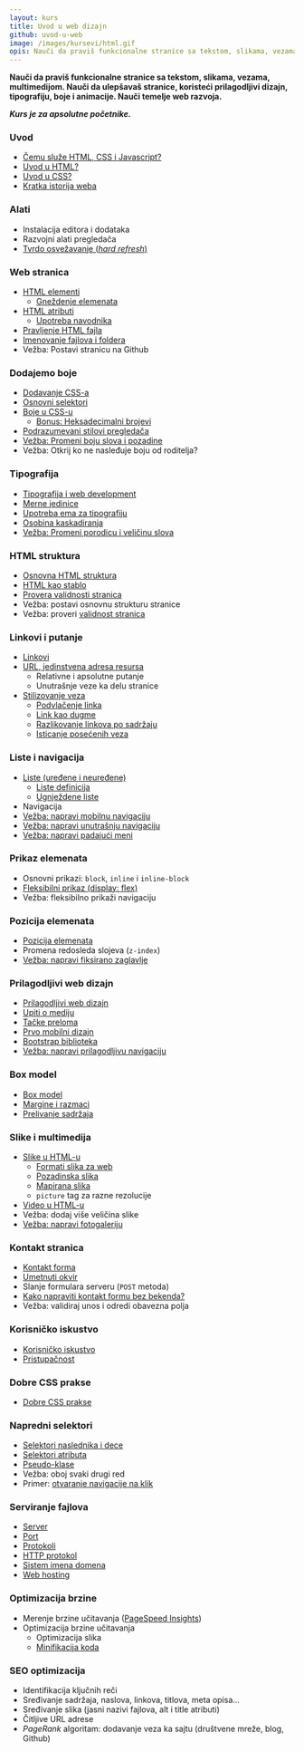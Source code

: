 ```yaml
---
layout: kurs
title: Uvod u web dizajn
github: uvod-u-web
image: /images/kursevi/html.gif
opis: Nauči da praviš funkcionalne stranice sa tekstom, slikama, vezama, multimedijom. Nauči temelje web razvoja.
---
```


**Nauči da praviš funkcionalne stranice sa tekstom, slikama, vezama, multimedijom. Nauči da ulepšavaš stranice, koristeći prilagodljivi dizajn, tipografiju, boje i animacije. Nauči temelje web razvoja.**

***Kurs je za apsolutne početnike.***

### Uvod

- [Čemu služe HTML, CSS i Javascript?](https://youtu.be/BFc_YPAxQcg)
- [Uvod u HTML?](/uvod-html)
- [Uvod u CSS?](/uvod-css)
- [Kratka istorija weba](/kratka-istorija-weba)

### Alati

- Instalacija editora i dodataka
- Razvojni alati pregledača
- [Tvrdo osvežavanje (*hard refresh*)](/hard-refresh)

### Web stranica

- [HTML elementi](/html-elementi)
  - [Gneždenje elemenata](/ucimo-html/gnezdenje)
- [HTML atributi](/html-atributi)
  - [Upotreba navodnika](/ucimo-html/navodnici)
- [Pravljenje HTML fajla](/pravljenje-html-fajla)
- [Imenovanje fajlova i foldera](/imenovanje-fajlova-i-foldera)
- Vežba: Postavi stranicu na Github

### Dodajemo boje

- [Dodavanje CSS-a](/dodavanje-css-a)
- [Osnovni selektori](/css-selektori)
- [Boje u CSS-u](/css-boje)
  - [Bonus: Heksadecimalni brojevi](/heksadecimalni-brojevi)
- [Podrazumevani stilovi pregledača](/podrazumevani-stilovi-pregledaca)
- [Vežba: Promeni boju slova i pozadine](/vezba-boja-slova-i-pozadine)
- Vežba: Otkrij ko ne nasleđuje boju od roditelja?

### Tipografija

- [Tipografija i web development](/tipografija-i-web-development)
- [Merne jedinice](/merne-jedinice)
- [Upotreba ema za tipografiju](/em-jedinica-tipografija)
- [Osobina kaskadiranja](/kaskadiranje)
- [Vežba: Promeni porodicu i veličinu slova](/vezba-porodica-i-velicina-slova)

### HTML struktura

- [Osnovna HTML struktura](/html-struktura)
- [HTML kao stablo](/html-stablo)
- [Provera validnosti stranica](/html-validacija)
- Vežba: postavi osnovnu strukturu stranice
- Vežba: proveri [validnost stranica](https://validator.w3.org/)

### Linkovi i putanje

- [Linkovi](/linkovi)
- [URL, jedinstvena adresa resursa](/url)
  - Relativne i apsolutne putanje
  - Unutrašnje veze ka delu stranice
- [Stilizovanje veza](/stilizovanje-veza)
  - [Podvlačenje linka](/podvlacenje-veza)
  - [Link kao dugme](/link-kao-dugme)
  - [Razlikovanje linkova po sadržaju](/razlikovanje-veza-po-sadrzaju)
  - [Isticanje posećenih veza](/isticanje-posecenih-veza)

### Liste i navigacija

- [Liste (uređene i neuređene)](/html-liste)
  - [Liste definicija](/lista-definicija)
  - [Ugnježdene liste](/ugnjezdene-liste)
- Navigacija
- [Vežba: napravi mobilnu navigaciju](/vezba-napravi-navigaciju)
- [Vežba: napravi unutrašnju navigaciju](/vezba-unutrasnja-navigacija)
- [Vežba: napravi padajući meni](/vezba-padajuci-meni)

### Prikaz elemenata

- Osnovni prikazi: `block`, `inline` i `inline-block`
- [Fleksibilni prikaz (display: flex)](/fleksibilni-prikaz)
- Vežba: fleksibilno prikaži navigaciju

### Pozicija elemenata

- [Pozicija elemenata](/pozicioniranje-elemenata)
- Promena redosleda slojeva (`z-index`)
- [Vežba: napravi fiksirano zaglavlje](/vezba-fiksirano-zaglavlje)

### Prilagodljivi web dizajn

- [Prilagodljivi web dizajn](/prilagodljivi-dizajn)
- [Upiti o mediju](/medija-upiti)
- [Tačke preloma](/tacke-preloma)
- [Prvo mobilni dizajn](/prvo-mobilni)
- [Bootstrap biblioteka](https://www.slideshare.net/DamjanPavlica/vodi-za-rad-sa-bootstrapom-69948458)
- [Vežba: napravi prilagodljivu navigaciju](/vezba-prilagodljiva-navigacija)

### Box model

- [Box model](/css-box-model)
- [Margine i razmaci](/margine-i-razmaci)
- [Prelivanje sadržaja](/html-overflow)

### Slike i multimedija

- [Slike u HTML-u](/html-slike)
  - [Formati slika za web](/formati-slika-za-web)
  - [Pozadinska slika](/pozadinska-slika)
  - [Mapirana slika](/mapirana-slika)
  - `picture` tag za razne rezolucije
- [Video u HTML-u](/html-video)
- Vežba: dodaj više veličina slike
- [Vežba: napravi fotogaleriju](/vezba-napravi-fotogaleriju)

### Kontakt stranica

- [Kontakt forma](/kontakt-forma)
- [Umetnuti okvir](/iframe)
- Slanje formulara serveru (`POST` metoda)
- [Kako napraviti kontakt formu bez bekenda?](/kontakt-forma-bez-bekenda)
- Vežba: validiraj unos i odredi obavezna polja

### Korisničko iskustvo

- [Korisničko iskustvo](/korisnicko-iskustvo)
- [Pristupačnost](/pristupacnost)

### Dobre CSS prakse

- [Dobre CSS prakse](/css-dobre-prakse)

### Napredni selektori

- [Selektori naslednika i dece](/css-naslednici-i-deca)
- [Selektori atributa](/css-selektori-atributa)
- [Pseudo-klase](/css-pseudo-klase)
- Vežba: oboj svaki drugi red
- Primer: [otvaranje navigacije na klik](https://codepen.io/mudroljub/pen/JrJqxp)

### Serviranje fajlova

- [Server](/server)
- [Port](/portovi)
- [Protokoli](/protokoli)
- [HTTP protokol](/http)
- [Sistem imena domena](/sistem-imena-domena)
- [Web hosting](/hosting)

### Optimizacija brzine
- Merenje brzine učitavanja ([PageSpeed Insights](https://developers.google.com/speed/pagespeed/insights/))
- Optimizacija brzine učitavanja
  - Optimizacija slika
  - [Minifikacija koda](/minifikacija)

### SEO optimizacija

- Identifikacija ključnih reči
- Sređivanje sadržaja, naslova, linkova, titlova, meta opisa...
- Sređivanje slika (jasni nazivi fajlova, alt i title atributi)
- Čitljive URL adrese
- *PageRank* algoritam: dodavanje veza ka sajtu (društvene mreže, blog, Github)
